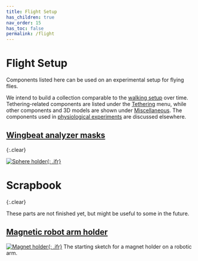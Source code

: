 ```yaml
---
title: Flight Setup
has_children: true
nav_order: 15
has_toc: false
permalink: /flight
---
```


# Flight Setup

Components listed here can be used on an experimental setup for flying flies. 

We intend to build a collection comparable to the [walking setup]({{site.baseurl}}/walking) over time. Tethering-related components are listed under the [Tethering]({{site.baseurl}}/tether) menu, while other components and 3D models are shown under [Miscellaneous]({{site.baseurl}}/miscellaneous). The components used in [physiological experiments]({{site.baseurl}}/physiology) are discussed elsewhere. 

## [Wingbeat analyzer masks]({{site.baseurl}}/flight/wba-masks)
{:.clear}

[![Sphere holder]({{site.baseurl}}/assets/img/Flight-Setup/Wingbeat-Analyzer_sensor-masks/Wingbeat-Analyzer_sensor-masks.png){: .ifr}]({{site.baseurl}}/flight/wba-masks)

# Scrapbook
{:.clear}

These parts are not finished yet, but might be useful to some in the future.

## [Magnetic robot arm holder]({{site.baseurl}}/flight/magnet-holder)

[![Magnet holder]({{site.baseurl}}/assets/img/Flight-Setup/Robot_Arm_Magnet-Holder/Robot_Arm_Magnet-Holder.png){: .ifr}]({{site.baseurl}}/flight/magnet-holder)
The starting sketch for a magnet holder on a robotic arm.
